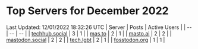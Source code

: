 # Top Servers for December 2022
Last Updated: 12/01/2022 18:32:26 UTC
| Server | Posts | Active Users |
| -- | -- | -- |
| [techhub.social](https://techhub.social/tags/PowerShell) | 3 | 1 |
| [mas.to](https://mas.to/tags/PowerShell) | 2 | 1 |
| [masto.ai](https://masto.ai/tags/PowerShell) | 2 | 2 |
| [mastodon.social](https://mastodon.social/tags/PowerShell) | 2 | 2 |
| [tech.lgbt](https://tech.lgbt/tags/PowerShell) | 2 | 1 |
| [fosstodon.org](https://fosstodon.org/tags/PowerShell) | 1 | 1 |
